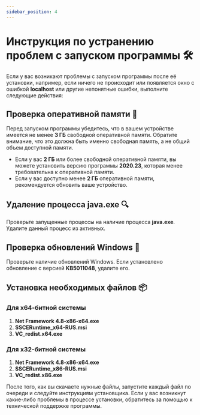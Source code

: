 ```yaml
---
sidebar_position: 4
---
```


# Инструкция по устранению проблем с запуском программы 🛠️

Если у вас возникают проблемы с запуском программы после её установки, например, если ничего не происходит или появляется окно с ошибкой **localhost** или другие непонятные ошибки, выполните следующие действия:

## Проверка оперативной памяти 💾

Перед запуском программы убедитесь, что в вашем устройстве имеется не менее **3 ГБ** свободной оперативной памяти. Обратите внимание, что это должна быть именно свободная память, а не общий объем доступной памяти.

- Если у вас **2 ГБ** или более свободной оперативной памяти, вы можете установить версию программы **2020.23**, которая менее требовательна к оперативной памяти.
- Если у вас доступно менее **2 ГБ** оперативной памяти, рекомендуется обновить ваше устройство.

## Удаление процесса java.exe 🔍

Проверьте запущенные процессы на наличие процесса **java.exe**. Удалите данный процесс из активных.

## Проверка обновлений Windows 🔄

Проверьте наличие обновлений Windows. Если установлено обновление с версией **KB5011048**, удалите его.

## Установка необходимых файлов 📦

### Для х64-битной системы

1. **Net Framework 4.8-x86-x64.exe**
2. **SSCERuntime_x64-RUS.msi**
3. **VC_redist.x64.exe**

### Для х32-битной системы

1. **Net Framework 4.8-x86-x64.exe**
2. **SSCERuntime_x86-RUS.msi**
3. **VC_redist.x86.exe**

После того, как вы скачаете нужные файлы, запустите каждый файл по очереди и следуйте инструкциям установщика. Если у вас возникнут какие-либо проблемы в процессе установки, обратитесь за помощью к технической поддержке программы.
